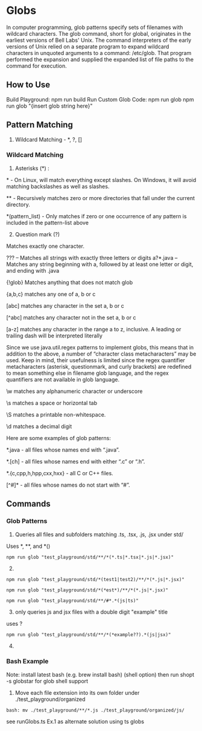 # Globs

In computer programming, glob patterns specify sets of filenames with wildcard characters. The glob command, short for global, originates in the earliest versions of Bell Labs' Unix. The command interpreters of the early versions of Unix relied on a separate program to expand wildcard characters in unquoted arguments to a command: /etc/glob. That program performed the expansion and supplied the expanded list of file paths to the command for execution.

## How to Use

Build Playground: npm run build
Run Custom Glob Code: npm run glob
npm run glob "{insert glob string here}"

## Pattern Matching

1. Wildcard Matching - \*, ?, []

### Wildcard Matching

1. Asterisks (\*) :

\* - On Linux, will match everything except slashes. On Windows, it will avoid matching backslashes as well as slashes.

\*\* - Recursively matches zero or more directories that fall under the current directory.

\*(pattern_list) - Only matches if zero or one occurrence of any pattern is included in the pattern-list above

2. Question mark (?)

Matches exactly one character.

??? – Matches all strings with exactly three letters or digits
a?\*.java – Matches any string beginning with a, followed by at least one letter or digit, and ending with .java

{!glob} Matches anything that does not match glob

{a,b,c} matches any one of a, b or c

[abc] matches any character in the set a, b or c

[^abc] matches any character not in the set a, b or c

[a-z] matches any character in the range a to z, inclusive. A leading or trailing dash will be interpreted literally

Since we use java.util.regex patterns to implement globs, this means that in addition to the above, a number of “character class metacharacters” may be used. Keep in mind, their usefulness is limited since the regex quantifier metacharacters (asterisk, questionmark, and curly brackets) are redefined to mean something else in filename glob language, and the regex quantifiers are not available in glob language.

\w matches any alphanumeric character or underscore

\s matches a space or horizontal tab

\S matches a printable non-whitespace.

\d matches a decimal digit

Here are some examples of glob patterns:

\*.java - all files whose names end with “.java”.

\*.[ch] - all files whose names end with either “.c” or “.h”.

\*.{c,cpp,h,hpp,cxx,hxx} - all C or C++ files.

[^#]\* - all files whose names do not start with “#”.

## Commands

### Glob Patterns

1. Queries all files and subfolders matching .ts, .tsx, .js, .jsx under std/

Uses \*, \*\*, and \*()

```
npm run glob "test_playground/std/**/*(*.ts|*.tsx|*.js|*.jsx)"
```

2.

```
npm run glob "test_playground/std/*(test1|test2)/**/*(*.js|*.jsx)"
```

```
npm run glob "test_playground/std/*(*est*)/**/*(*.js|*.jsx)"
```

```
npm run glob "test_playground/std/**/#*.*(js|ts)"
```

3. only queries js and jsx files with a double digit "example" title

uses ?

```
npm run glob "test_playground/std/**/*(*example??).*(js|jsx)"
```

4.

### Bash Example

Note: install latest bash (e.g. brew install bash)
(shell option)
then run shopt -s globstar
for glob shell support

1. Move each file extension into its own folder under ./test_playground/organized

```
bash: mv ./test_playground/**/*.js ./test_playground/organized/js/
```

see runGlobs.ts Ex.1 as alternate solution using ts globs
